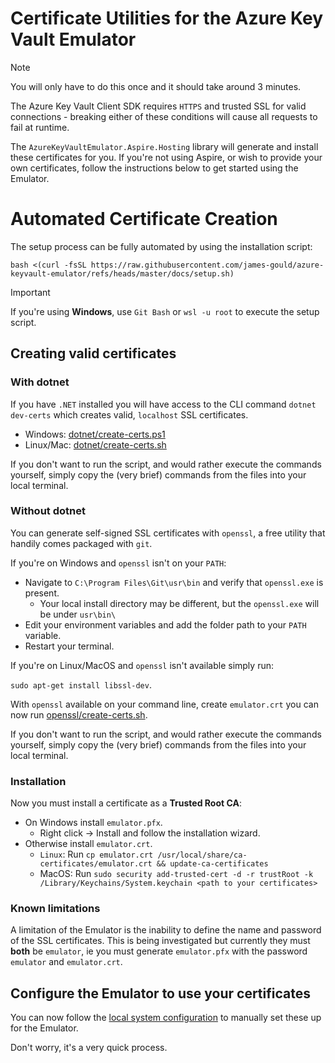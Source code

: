 # Certificate Utilities for the Azure Key Vault Emulator

> [!NOTE]
> You will only have to do this once and it should take around 3 minutes.

The Azure Key Vault Client SDK requires `HTTPS` and trusted SSL for valid connections - breaking either of these conditions will cause all requests to fail at runtime.

The `AzureKeyVaultEmulator.Aspire.Hosting` library will generate and install these certificates for you. If you're not using Aspire, or wish to provide your own certificates, follow the instructions below to get started using the Emulator.

# Automated Certificate Creation

The setup process can be fully automated by using the installation script:

```
bash <(curl -fsSL https://raw.githubusercontent.com/james-gould/azure-keyvault-emulator/refs/heads/master/docs/setup.sh)
```

> [!IMPORTANT]
> If you're using **Windows**, use `Git Bash` or `wsl -u root` to execute the setup script.

## Creating valid certificates

### With dotnet

If you have `.NET` installed you will have access to the CLI command `dotnet dev-certs` which creates valid, `localhost` SSL certificates. 

- Windows: [dotnet/create-certs.ps1](dotnet/create-certs.ps1)
- Linux/Mac: [dotnet/create-certs.sh](dotnet/create-certs.sh)

If you don't want to run the script, and would rather execute the commands yourself, simply copy the (very brief) commands from the files into your local terminal.

### Without dotnet

You can generate self-signed SSL certificates with `openssl`, a free utility that handily comes packaged with `git`. 

If you're on Windows and `openssl` isn't on your `PATH`:

- Navigate to `C:\Program Files\Git\usr\bin` and verify that `openssl.exe` is present. 
    - Your local install directory may be different, but the `openssl.exe` will be under `usr\bin\`
- Edit your environment variables and add the folder path to your `PATH` variable.
- Restart your terminal.

If you're on Linux/MacOS and `openssl` isn't available simply run:

`sudo apt-get install libssl-dev`.

With `openssl` available on your command line, create `emulator.crt` you can now run [openssl/create-certs.sh](openssl/create-certs.sh).

If you don't want to run the script, and would rather execute the commands yourself, simply copy the (very brief) commands from the files into your local terminal.

### Installation

Now you must install a certificate as a **Trusted Root CA**:

- On Windows install `emulator.pfx`.
    - Right click -> Install and follow the installation wizard.
- Otherwise install `emulator.crt`.
    - `Linux`: Run `cp emulator.crt /usr/local/share/ca-certificates/emulator.crt && update-ca-certificates`
    - MacOS: Run `sudo security add-trusted-cert -d -r trustRoot -k /Library/Keychains/System.keychain <path to your certificates>`

### Known limitations

A limitation of the Emulator is the inability to define the name and password of the SSL certificates. This is being investigated but currently they must **both** be `emulator`, ie you must generate `emulator.pfx` with the password `emulator` and `emulator.crt`. 

## Configure the Emulator to use your certificates

You can now follow the [local system configuration](../CONFIG.md) to manually set these up for the Emulator. 

Don't worry, it's a very quick process.
